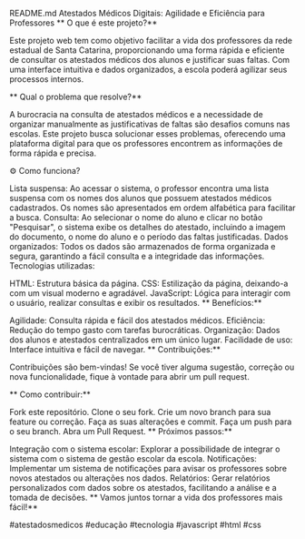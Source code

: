 README.md
Atestados Médicos Digitais: Agilidade e Eficiência para Professores
** O que é este projeto?**

Este projeto web tem como objetivo facilitar a vida dos professores da rede estadual de Santa Catarina, proporcionando uma forma rápida e eficiente de consultar os atestados médicos dos alunos e justificar suas faltas. Com uma interface intuitiva e dados organizados, a escola poderá agilizar seus processos internos.

** Qual o problema que resolve?**

A burocracia na consulta de atestados médicos e a necessidade de organizar manualmente as justificativas de faltas são desafios comuns nas escolas. Este projeto busca solucionar esses problemas, oferecendo uma plataforma digital para que os professores encontrem as informações de forma rápida e precisa.

⚙️ Como funciona?

Lista suspensa: Ao acessar o sistema, o professor encontra uma lista suspensa com os nomes dos alunos que possuem atestados médicos cadastrados. Os nomes são apresentados em ordem alfabética para facilitar a busca.
Consulta: Ao selecionar o nome do aluno e clicar no botão "Pesquisar", o sistema exibe os detalhes do atestado, incluindo a imagem do documento, o nome do aluno e o período das faltas justificadas.
Dados organizados: Todos os dados são armazenados de forma organizada e segura, garantindo a fácil consulta e a integridade das informações.
️ Tecnologias utilizadas:

HTML: Estrutura básica da página.
CSS: Estilização da página, deixando-a com um visual moderno e agradável.
JavaScript: Lógica para interagir com o usuário, realizar consultas e exibir os resultados.
** Benefícios:**

Agilidade: Consulta rápida e fácil dos atestados médicos.
Eficiência: Redução do tempo gasto com tarefas burocráticas.
Organização: Dados dos alunos e atestados centralizados em um único lugar.
Facilidade de uso: Interface intuitiva e fácil de navegar.
** Contribuições:**

Contribuições são bem-vindas! Se você tiver alguma sugestão, correção ou nova funcionalidade, fique à vontade para abrir um pull request.

** Como contribuir:**

Fork este repositório.
Clone o seu fork.
Crie um novo branch para sua feature ou correção.
Faça as suas alterações e commit.
Faça um push para o seu branch.
Abra um Pull Request.
** Próximos passos:**

Integração com o sistema escolar: Explorar a possibilidade de integrar o sistema com o sistema de gestão escolar da escola.
Notificações: Implementar um sistema de notificações para avisar os professores sobre novos atestados ou alterações nos dados.
Relatórios: Gerar relatórios personalizados com dados sobre os atestados, facilitando a análise e a tomada de decisões.
** Vamos juntos tornar a vida dos professores mais fácil!**

#atestadosmedicos #educação #tecnologia #javascript #html #css
